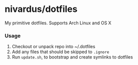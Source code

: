 # nivardus/dotfiles

My primitive dotfiles. Supports Arch Linux and OS X

### Usage

1. Checkout or unpack repo into ~/.dotfiles
2. Add any files that should be skipped to `.ignore`
3. Run `update.sh`, to bootstrap and create symlinks to dotfiles
